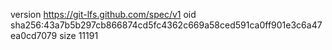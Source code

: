 version https://git-lfs.github.com/spec/v1
oid sha256:43a7b5b297cb866874cd5fc4362c669a58ced591ca0ff901e3c6a47ea0cd7079
size 11191
